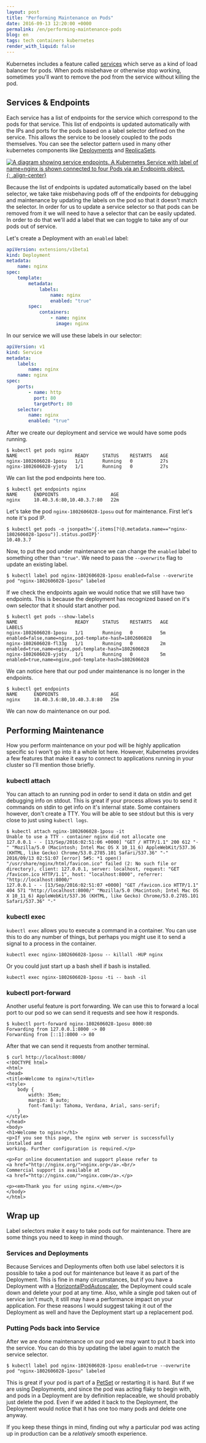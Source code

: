 ```yaml
---
layout: post
title: "Performing Maintenance on Pods"
date: 2016-09-13 12:20:00 +0000
permalink: /en/performing-maintenance-pods
blog: en
tags: tech containers kubernetes
render_with_liquid: false
---
```


Kubernetes includes a feature called
[services](http://kubernetes.io/docs/user-guide/services/) which serve as a kind
of load balancer for pods. When pods misbehave or otherwise stop working,
sometimes you'll want to remove the pod from the service without killing the
pod.

## Services & Endpoints

Each service has a list of endpoints for the service which correspond to the
pods for that service. This list of endpoints is updated automatically with the
IPs and ports for the pods based on a label selector defined on the service.
This allows the service to be loosely coupled to the pods themselves. You can
see the selector pattern used in many other kubernetes components like
[Deployments](http://kubernetes.io/docs/user-guide/deployments/) and
[ReplicaSets](http://kubernetes.io/docs/user-guide/replicasets/).

[![A diagram showing service endpoints. A Kubernetes Service with label of name=nginx is shown connected to four Pods via an Endpoints object.](/assets/images/753/endpoints.png){: .align-center}](/assets/images/753/endpoints.png)

Because the list of endpoints is updated automatically based on the label
selector, we take take misbehaving pods off of the endpoints for debugging and
maintenance by updating the labels on the pod so that it doesn't match the
selector. In order for us to update a service selector so that pods can be
removed from it we will need to have a selector that can be easily updated. In
order to do that we'll add a label that we can toggle to take any of our pods
out of service.

Let's create a Deployment with an `enabled` label:

```yaml
apiVersion: extensions/v1beta1
kind: Deployment
metadata:
    name: nginx
spec:
    template:
        metadata:
            labels:
                name: nginx
                enabled: "true"
        spec:
            containers:
                - name: nginx
                  image: nginx
```

In our service we will use these labels in our selector:

```yaml
apiVersion: v1
kind: Service
metadata:
    labels:
        name: nginx
    name: nginx
spec:
    ports:
        - name: http
          port: 80
          targetPort: 80
    selector:
        name: nginx
        enabled: "true"
```

After we create our deployment and service we would have some pods running.

```shell
$ kubectl get pods nginx
NAME                     READY     STATUS    RESTARTS   AGE
nginx-1802606028-1posu   1/1       Running   0          27s
nginx-1802606028-yjoty   1/1       Running   0          27s

```

We can list the pod endpoints here too.

```shell
$ kubectl get endpoints nginx
NAME      ENDPOINTS                   AGE
nginx     10.40.3.6:80,10.40.3.7:80   22m
```

Let's take the pod `nginx-1802606028-1posu` out for maintenance. First let's
note it's pod IP.

```shell
$ kubectl get pods -o jsonpath='{.items[?(@.metadata.name=="nginx-1802606028-1posu")].status.podIP}'
10.40.3.7
```

Now, to put the pod under maintenance we can change the `enabled` label to
something other than `"true"`. We need to pass the `--overwrite` flag to update
an existing label.

```shell
$ kubectl label pod nginx-1802606028-1posu enabled=false --overwrite
pod "nginx-1802606028-1posu" labeled
```

If we check the endpoints again we would notice that we still have two
endpoints. This is because the deployment has recognized based on it's own
selector that it should start another pod.

```shell
$ kubectl get pods --show-labels
NAME                     READY     STATUS    RESTARTS   AGE       LABELS
nginx-1802606028-1posu   1/1       Running   0          5m        enabled=false,name=nginx,pod-template-hash=1802606028
nginx-1802606028-fl33g   1/1       Running   0          2m        enabled=true,name=nginx,pod-template-hash=1802606028
nginx-1802606028-yjoty   1/1       Running   0          5m        enabled=true,name=nginx,pod-template-hash=1802606028
```

We can notice here that our pod under maintenance is no longer in the endpoints.

```shell
$ kubectl get endpoints
NAME      ENDPOINTS                   AGE
nginx     10.40.3.6:80,10.40.3.8:80   25m
```

We can now do maintenance on our pod.

## Performing Maintenance

How you perform maintenance on your pod will be highly application specific so I
won't go into it a whole lot here. However, Kubernetes provides a few features
that make it easy to connect to applications running in your cluster so I'll
mention those briefly.

### kubectl attach

You can attach to an running pod in order to send it data on stdin and get
debugging info on stdout. This is great if your process allows you to send it
commands on stdin to get info on it's internal state. Some containers however,
don't create a TTY. You will be able to see stdout but this is very close to
just using `kubectl logs`.

```shell
$ kubectl attach nginx-1802606028-1posu -it
Unable to use a TTY - container nginx did not allocate one
127.0.0.1 - - [13/Sep/2016:02:51:06 +0000] "GET / HTTP/1.1" 200 612 "-" "Mozilla/5.0 (Macintosh; Intel Mac OS X 10_11_6) AppleWebKit/537.36 (KHTML, like Gecko) Chrome/53.0.2785.101 Safari/537.36" "-"
2016/09/13 02:51:07 [error] 5#5: *1 open() "/usr/share/nginx/html/favicon.ico" failed (2: No such file or directory), client: 127.0.0.1, server: localhost, request: "GET /favicon.ico HTTP/1.1", host: "localhost:8000", referrer: "http://localhost:8000/"
127.0.0.1 - - [13/Sep/2016:02:51:07 +0000] "GET /favicon.ico HTTP/1.1" 404 571 "http://localhost:8000/" "Mozilla/5.0 (Macintosh; Intel Mac OS X 10_11_6) AppleWebKit/537.36 (KHTML, like Gecko) Chrome/53.0.2785.101 Safari/537.36" "-"
```

### kubectl exec

`kubectl exec` allows you to execute a command in a container. You can use this
to do any number of things, but perhaps you might use it to send a signal to a
process in the container.

```shell
kubectl exec nginx-1802606028-1posu -- killall -HUP nginx
```

Or you could just start up a bash shell if bash is installed.

```shell
kubectl exec nginx-1802606028-1posu -ti -- bash -il
```

### kubectl port-forward

Another useful feature is port forwarding. We can use this to forward a local
port to our pod so we can send it requests and see how it responds.

```shell
$ kubectl port-forward nginx-1802606028-1posu 8000:80
Forwarding from 127.0.0.1:8000 -> 80
Forwarding from [::1]:8000 -> 80
```

After that we can send it requests from another terminal.

```shell
$ curl http://localhost:8000/
<!DOCTYPE html>
<html>
<head>
<title>Welcome to nginx!</title>
<style>
    body {
        width: 35em;
        margin: 0 auto;
        font-family: Tahoma, Verdana, Arial, sans-serif;
    }
</style>
</head>
<body>
<h1>Welcome to nginx!</h1>
<p>If you see this page, the nginx web server is successfully installed and
working. Further configuration is required.</p>

<p>For online documentation and support please refer to
<a href="http://nginx.org/">nginx.org</a>.<br/>
Commercial support is available at
<a href="http://nginx.com/">nginx.com</a>.</p>

<p><em>Thank you for using nginx.</em></p>
</body>
</html>
```

## Wrap up

Label selectors make it easy to take pods out for maintenance. There are some
things you need to keep in mind though.

### Services and Deployments

Because Services and Deployments often both use label selectors it is possible
to take a pod out for maintenance but leave it as part of the Deployment. This
is fine in many circumstances, but if you have a Deployment with a
[HorizontalPodAutoscaler](http://kubernetes.io/docs/user-guide/horizontal-pod-autoscaling/),
the Deployment could scale down and delete your pod at any time. Also, while a
single pod taken out of service isn't much, it still may have a performance
impact on your application. For these reasons I would suggest taking it out of
the Deployment as well and have the Deployment start up a replacement pod.

### Putting Pods back into Service

After we are done maintenance on our pod we may want to put it back into the
service. You can do this by updating the label again to match the service
selector.

```shell
$ kubectl label pod nginx-1802606028-1posu enabled=true --overwrite
pod "nginx-1802606028-1posu" labeled
```

This is great if your pod is part of a
[PetSet](http://kubernetes.io/docs/user-guide/petset/) or restarting it is hard.
But if we are using Deployments, and since the pod was acting flaky to begin
with, and pods in a Deployment are by definition replaceable, we should probably
just delete the pod. Even if we added it back to the Deployment, the Deployment
would notice that it has one too many pods and delete one anyway.

If you keep these things in mind, finding out why a particular pod was acting up
in production can be a _relatively_ smooth experience.
